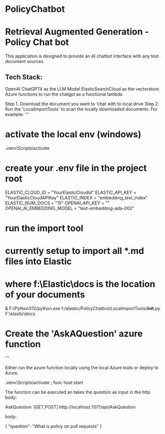 # PolicyChatbot

# Retrieval Augmented Generation - Policy Chat bot

This application is designed to provide an AI chatbot interface with any text document sources.

## Tech Stack:

OpenAI ChatGPT4 as the LLM Model
ElasticSearchCloud as the vectorstore
Azure functions to run the chatgpt as a functional lambda

Step 1. Download the document you want to 'chat with to local drive
Step 2: Run the 'LocalImportTools' to scan the locally downloaded documents. For example:
'''
# activate the local env (windows)
.venv\Scripts\activate

# create your .env file in the project root
ELASTIC_CLOUD_ID = "YourElasticCloudId"
ELASTIC_API_KEY = "YourElasticCloudAPIKey"
ELASTIC_INDEX = "embedding_test_index"
ELASTIC_NUM_DOCS = "15"
OPENAI_API_KEY = "<YourOPenAIKey>"
OPENAI_AI_EMBEDDING_MODEL = "text-embedding-ada-002"

# run the import tool
# currently setup to import all *.md files into Elastic
# where f:\Elastic\docs is the location of your documents
& F:/Python312/python.exe f:/elastic/PolicyChatbot/LocalImportTools/__init__.py F:\elastic\docs

# Create the 'AskAQuestion' azure function
'''

Either run the azure function locally using the local Azure tools or deploy to Azure.

.venv\Scripts\activate ; func host start 

The function can be executed an takes the question as input in the http body:

AskQuestion: [GET,POST] http://localhost:7071/api/AskQuestion

body:

{ "question": "What is policy on pull requests" }
